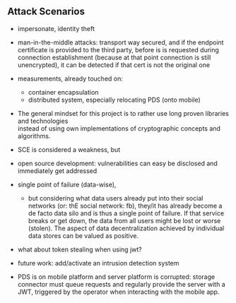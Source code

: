 ## Attack Scenarios



+   impersonate, identity theft

+   man-in-the-middle attacks:
    transport way secured, and if the endpoint certificate is provided to the third party, before is
    is requested during connection establishment (because at that point connection is still 
    unencrypted), it can be detected if that cert is not the original one


+   measurements, already touched on:
    -   container encapsulation
    -   distributed system, especially relocating PDS (onto mobile)
    
    
+   The general mindset for this project is to rather use long proven libraries and technologies  
    instead of using own implementations of cryptographic concepts and algorithms.
    
    
+   SCE is considered a weakness, but

+   open source development: vulnerabilities can easy be disclosed and immediately get addressed



+   single point of failure (data-wise),
    -   but considering what data users already put into their 
        social networks (or: thE social network: fb), they/it has already become a de facto data silo and is 
        thus a single point of failure. If that service breaks or get down, the data from all users might be
        lost or worse (stolen). The aspect of data decentralization achieved by individual data stores can 
        be valued as positive.

+   what about token stealing when using jwt?

+   future work: add/activate an intrusion detection system

+   PDS is on mobile platform and server platform is corrupted: storage connector must queue 
    requests and regularly provide the server with a JWT, triggered by the operator when interacting
    with the mobile app.
